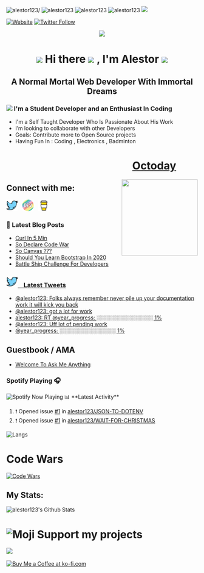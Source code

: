 <p align="left"> <img src=https://komarev.com/ghpvc/?username=alestor123 alt=alestor123/>  <img src="https://badges.pufler.dev/gists/alestor123"  alt=alestor123> 
<img src="https://badges.pufler.dev/repos/alestor123" alt="alestor123"> <img src="https://badges.pufler.dev/years/alestor123" alt="alestor123">
<img src="https://img.shields.io/github/last-commit/alestor123/alestor123.svg?style=flat-square">
</p>

[![Website](https://img.shields.io/website?label=alestor123.github.io&style=for-the-badge&url=https%3A%2F%2Falestor123.github.io)](https://alestor123.github.io)
[![Twitter Follow](https://img.shields.io/twitter/follow/alestor123?color=1DA1F2&logo=twitter&style=for-the-badge)](https://twitter.com/alestor123)


<p align="center">
    <img src="https://raw.githubusercontent.com/alestor123/alestor123/master/assets/icon.svg">
</p>

<h1 align="center"> <img src="https://media.giphy.com/media/WUlplcMpOCEmTGBtBW/giphy.gif" width="30"> Hi there <img src="https://media.giphy.com/media/hvRJCLFzcasrR4ia7z/giphy.gif" width="25px"> , I'm Alestor <img src="https://media.giphy.com/media/WUlplcMpOCEmTGBtBW/giphy.gif" width="30">  </h1>
<h2 align="center"> A Normal Mortal Web Developer With Immortal Dreams</h2>

### <img src="https://emojis.slackmojis.com/emojis/images/1584726375/8272/blob-cool.gif?1584726375" width="28" />  I'm a Student Developer and an Enthusiast In Coding 
- I'm a Self Taught Developer Who Is Passionate About His Work
- I’m looking to collaborate with other Developers
- Goals: Contribute more to Open Source projects
- Having Fun In :  Coding , Electronics  , Badminton


<p align="center">  
<a href="https://octoday.glitch.me/" alt="octoday">
<h1 align=right style="padding-right:1.5cm">Octoday</h1>
<img width="200"  align=right height="200" src="https://octoday.glitch.me/octodex">
</a>
</p>

## Connect with me:

<a href="https://twitter.com/alestor123"><img height="30" src="./assets/twitter.png"></a>&nbsp;&nbsp;
<a href="https://dev.to/alestor123"><img height="30" src="./assets/devto.png"></a>&nbsp;&nbsp;
 <a href="https://www.buymeacoffee.com/alestor123"><img height="30" src="./assets/coffee.jpg"></a>&nbsp;&nbsp;


### 📕 Latest Blog Posts
<!-- BLOG-POST-LIST:START -->
- [Curl In 5 Min](https://dev.to/alestor123/curl-in-5-min-ngm)
- [So Declare Code War](https://dev.to/alestor123/so-declare-code-war-2673)
- [So Canvas ???](https://dev.to/alestor123/so-canvas-bdo)
- [Should You Learn Bootstrap In 2020](https://dev.to/alestor123/should-you-learn-bootstrap-in-2020-5007)
- [Battle Ship Challenge For Developers](https://dev.to/alestor123/battle-ship-challenge-for-developers-5i9)
<!-- BLOG-POST-LIST:END -->


### <a href="https://twitter.com/alestor123"><img height="30" src="./assets/twitter.png"> &nbsp;&nbsp;  Latest Tweets </a>

<!-- TWEET:START -->
- [@alestor123: Folks always remember never pile up your documentation work it will kick you back](https://rss.app/articles/cb4e791f6f6d729c074351566bd3a7c508111d6e1e33b7f2d6ed954bd7d528d4f61eb1492ac7df6bf7a46d7edf150f9264d46fe6c5177a148f)
- [@alestor123: got a lot for work](https://rss.app/articles/cb4e791f6f6d729c074351566bd3a7c508111d6e1e33b7f2d6ed954bd7d528d4f61eb1492ac7df6bf7a46f7cdc150e9a64d76ee7c4147f1d8d)
- [alestor123: RT @year_progress: ░░░░░░░░░░░░░░░ 1%](https://rss.app/articles/cb4e791f6f6d729c074351566bd3a7c508111d6e1e33b7f2d6ed954bd7d528d4f61eb1492ac7df6bf7a4687fdf130b9666d360e4c116791389)
- [@alestor123: Uff lot of pending work](https://rss.app/articles/cb4e791f6f6d729c074351566bd3a7c508111d6e1e33b7f2d6ed954bd7d528d4f61eb1492ac7df6bf7a46b7bda1c089361d16ae3c1127e178a)
- [@year_progress: ░░░░░░░░░░░░░░░ 1%](https://rss.app/articles/cb4e791f6f6d729c074351566bd3a7c508111d6e063ab3f3fdf29515829462d4f150b648389c9b2beca36979d9150d9762d661e7ca157b118838c461)
<!-- TWEET:END -->


## Guestbook / AMA

<!-- AMA:START -->
- [Welcome To Ask Me Anything](https://github.com/alestor123/AMA/issues/1)
<!-- AMA:END -->


### Spotify Playing 🎧
<img src="https://novatorem-1-git-master.alestor123.vercel.app/api/spotify-playing/" alt="Spotify Now Playing" width="350" />
📊 **Latest Activity**

<!--START_SECTION:activity-->
1. ❗️ Opened issue [#1](https://github.com/alestor123/JSON-TO-DOTENV/issues/1) in [alestor123/JSON-TO-DOTENV](https://github.com/alestor123/JSON-TO-DOTENV)
2. ❗️ Opened issue [#1](https://github.com/alestor123/WAIT-FOR-CHRISTMAS/issues/1) in [alestor123/WAIT-FOR-CHRISTMAS](https://github.com/alestor123/WAIT-FOR-CHRISTMAS)
<!--END_SECTION:activity-->


![Langs](https://github-readme-stats.vercel.app/api/top-langs/?username=alestor123&layout=compact&theme=dark)

# Code Wars
<a href="https://www.codewars.com/users/alestor123/" >
    
![Code Wars](https://www.codewars.com/users/alestor123/badges/large)

</a>
 

## My Stats:

<img  alt="alestor123's Github Stats" src="https://github-readme-stats.vercel.app/api?username=alestor123&show_icons=true&theme=dark" />


# ![Moji](https://github.githubassets.com/images/icons/emoji/unicode/1f496.png) Support my projects

<a href="https://www.buymeacoffee.com/alestor123"><img src="https://img.buymeacoffee.com/button-api/?text=Buy me a coffee &emoji=💻&slug=alestor123&button_colour=FFDD00&font_colour=000000&font_family=Lato&outline_colour=000000&coffee_colour=ffffff"></a>

<a align="right" href='https://ko-fi.com/W7W724LT4' target='_blank'><img  style='border:0px;height:80px;width:250px;' src='https://www.ko-fi.com/img/githubbutton_sm.svg' border='0' alt='Buy Me a Coffee at ko-fi.com' /></a>
